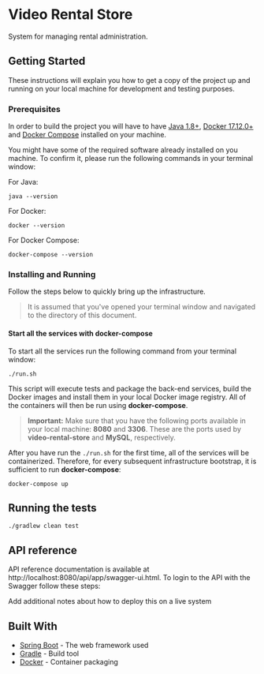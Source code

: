 # Video Rental Store

System for managing rental administration.

## Getting Started

These instructions will explain you how to get a copy of the project up and running on your local machine for development and testing purposes.

### Prerequisites

In order to build the project you will have to have [Java 1.8+](http://www.oracle.com/technetwork/java/javase/downloads/index.html), [Docker 17.12.0+](https://docs.docker.com/install/)
and [Docker Compose](https://docs.docker.com/compose/install/) installed on your machine.

You might have some of the required software already installed on you machine. To confirm it, please run the following commands
in your terminal window:

For Java:

    java --version

For Docker:

    docker --version

For Docker Compose:

    docker-compose --version 
    
### Installing and Running

Follow the steps below to quickly bring up the infrastructure. 

> It is assumed that you've opened your terminal window and navigated to the directory of this document.

#### Start all the services with docker-compose

To start all the services run the following command from your terminal window:

    ./run.sh

This script will execute tests and package the back-end services, build the Docker images and install them 
in your local Docker image registry. All of the containers will then be run using **docker-compose**.

> **Important:** 
>Make sure that you have the following ports available in your local machine: **8080** and **3306**. These are
>the ports used by **video-rental-store** and **MySQL**, respectively.

After you have run the `./run.sh` for the first time, all of the services will be containerized. Therefore, for every subsequent infrastructure bootstrap, it is sufficient to run **docker-compose**: 

    docker-compose up

## Running the tests

    ./gradlew clean test
    
## API reference

API reference documentation is available at http://localhost:8080/api/app/swagger-ui.html.
To login to the API with the Swagger follow these steps:

Add additional notes about how to deploy this on a live system

## Built With

* [Spring Boot](https://projects.spring.io/spring-boot/) - The web framework used
* [Gradle](https://gradle.org) - Build tool
* [Docker](https://docs.docker.com/install/) - Container packaging


